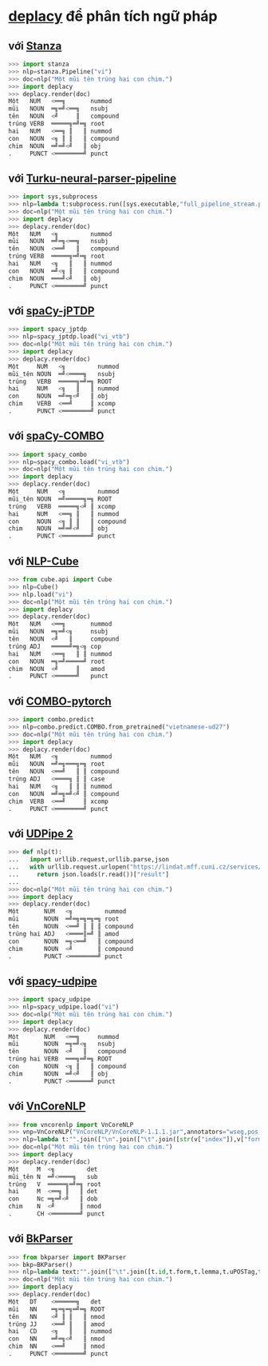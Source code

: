 # [deplacy](https://koichiyasuoka.github.io/deplacy/) để phân tích ngữ pháp

## với [Stanza](https://stanfordnlp.github.io/stanza)

```py
>>> import stanza
>>> nlp=stanza.Pipeline("vi")
>>> doc=nlp("Một mũi tên trúng hai con chim.")
>>> import deplacy
>>> deplacy.render(doc)
Một   NUM   <══╗       nummod
mũi   NOUN  ═╗═╝<══╗   nsubj
tên   NOUN  <╝     ║   compound
trúng VERB  ═════╗═╝═╗ root
hai   NUM   <══╗ ║   ║ nummod
con   NOUN  <╗ ║ ║   ║ compound
chim  NOUN  ═╝═╝<╝   ║ obj
.     PUNCT <════════╝ punct
```

## với [Turku-neural-parser-pipeline](https://turkunlp.org/Turku-neural-parser-pipeline/)

```py
>>> import sys,subprocess
>>> nlp=lambda t:subprocess.run([sys.executable,"full_pipeline_stream.py","--gpu","-1","--conf","models_vi_vtb/pipelines.yaml"],cwd="Turku-neural-parser-pipeline",input=t,encoding="utf-8",stdout=subprocess.PIPE).stdout
>>> doc=nlp("Một mũi tên trúng hai con chim.")
>>> import deplacy
>>> deplacy.render(doc)
Một   NUM   <╗         nummod
mũi   NOUN  ═╝═╗<══╗   nsubj
tên   NOUN  <══╝   ║   compound
trúng VERB  ═════╗═╝═╗ root
hai   NUM   <╗   ║   ║ nummod
con   NOUN  ═╝<╗ ║   ║ compound
chim  NOUN  ═══╝<╝   ║ obj
.     PUNCT <════════╝ punct
```

## với [spaCy-jPTDP](https://github.com/KoichiYasuoka/spaCy-jPTDP)

```py
>>> import spacy_jptdp
>>> nlp=spacy_jptdp.load("vi_vtb")
>>> doc=nlp("Một mũi tên trúng hai con chim.")
>>> import deplacy
>>> deplacy.render(doc)
Một     NUM   <╗         nummod
mũi_tên NOUN  ═╝<════╗   nsubj
trúng   VERB  ═════╗═╝═╗ ROOT
hai     NUM   <╗   ║   ║ nummod
con     NOUN  ═╝═╗<╝   ║ obj
chim    VERB  <══╝     ║ xcomp
.       PUNCT <════════╝ punct
```

## với [spaCy-COMBO](https://github.com/KoichiYasuoka/spaCy-COMBO)

```py
>>> import spacy_combo
>>> nlp=spacy_combo.load("vi_vtb")
>>> doc=nlp("Một mũi tên trúng hai con chim.")
>>> import deplacy
>>> deplacy.render(doc)
Một     NUM   <╗         nummod
mũi_tên NOUN  ═╝═════╗═╗ ROOT
trúng   VERB  ═════╗<╝ ║ xcomp
hai     NUM   <══╗ ║   ║ nummod
con     NOUN  <╗ ║ ║   ║ compound
chim    NOUN  ═╝═╝<╝   ║ obj
.       PUNCT <════════╝ punct
```

## với [NLP-Cube](https://github.com/Adobe/NLP-Cube)

```py
>>> from cube.api import Cube
>>> nlp=Cube()
>>> nlp.load("vi")
>>> doc=nlp("Một mũi tên trúng hai con chim.")
>>> import deplacy
>>> deplacy.render(doc)
Một   NUM   <══╗       nummod
mũi   NOUN  ═╗═╝<╗     nsubj
tên   NOUN  <╝   ║     compound
trúng ADJ   ═════╝═╗<╗ cop
hai   NUM   <══╗   ║ ║ nummod
con   NOUN  ═╗═╝═════╝ root
chim  NOUN  <╝     ║   amod
.     PUNCT <══════╝   punct
```

## với [COMBO-pytorch](https://gitlab.clarin-pl.eu/syntactic-tools/combo)

```py
>>> import combo.predict
>>> nlp=combo.predict.COMBO.from_pretrained("vietnamese-ud27")
>>> doc=nlp("Một mũi tên trúng hai con chim.")
>>> import deplacy
>>> deplacy.render(doc)
Một   NUM   <╗         nummod
mũi   NOUN  ═╝═╗═══╗═╗ root
tên   NOUN  <══╝   ║ ║ compound
trúng ADJ   <════╗ ║ ║ case
hai   NUM   <╗   ║ ║ ║ nummod
con   NOUN  ═╝═╗═╝<╝ ║ compound
chim  VERB  <══╝     ║ xcomp
.     PUNCT <════════╝ punct
```

## với [UDPipe 2](http://ufal.mff.cuni.cz/udpipe/2)

```py
>>> def nlp(t):
...   import urllib.request,urllib.parse,json
...   with urllib.request.urlopen("https://lindat.mff.cuni.cz/services/udpipe/api/process?model=vi&tokenizer&tagger&parser&data="+urllib.parse.quote(t)) as r:
...     return json.loads(r.read())["result"]
...
>>> doc=nlp("Một mũi tên trúng hai con chim.")
>>> import deplacy
>>> deplacy.render(doc)
Một       NUM   <╗         nummod
mũi       NOUN  ═╝═╗═╗═╗═╗ root
tên       NOUN  <══╝ ║ ║ ║ compound
trúng hai ADJ   <════║═╝ ║ amod
con       NOUN  ═╗<══╝   ║ compound
chim      NOUN  <╝       ║ compound
.         PUNCT <════════╝ punct
```

## với [spacy-udpipe](https://github.com/TakeLab/spacy-udpipe)

```py
>>> import spacy_udpipe
>>> nlp=spacy_udpipe.load("vi")
>>> doc=nlp("Một mũi tên trúng hai con chim.")
>>> import deplacy
>>> deplacy.render(doc)
Một       NUM   <══╗     nummod
mũi       NOUN  ═╗═╝<╗   nsubj
tên       NOUN  <╝   ║   compound
trúng hai VERB  ═══╗═╝═╗ ROOT
con       NOUN  <╗ ║   ║ compound
chim      NOUN  ═╝<╝   ║ obj
.         PUNCT <══════╝ punct
```

## với [VnCoreNLP](https://github.com/vncorenlp/VnCoreNLP)

```py
>>> from vncorenlp import VnCoreNLP
>>> vnp=VnCoreNLP("VnCoreNLP/VnCoreNLP-1.1.1.jar",annotators="wseg,pos,parse")
>>> nlp=lambda t:"".join(["\n".join(["\t".join([str(v["index"]),v["form"],"_",v["posTag"],v["posTag"],"_",str(v["head"]),v["depLabel"],"_","_"]) for v in s])+"\n\n" for s in vnp.annotate(t)["sentences"]])
>>> doc=nlp("Một mũi tên trúng hai con chim.")
>>> import deplacy
>>> deplacy.render(doc)
Một     M  <╗         det
mũi_tên N  ═╝<════╗   sub
trúng   V  ═════╗═╝═╗ root
hai     M  <══╗ ║   ║ det
con     Nc ═╗═╝<╝   ║ dob
chim    N  <╝       ║ nmod
.       CH <════════╝ punct
```

## với [BkParser](https://github.com/trietnm2/BkParser)

```py
>>> from bkparser import BKParser
>>> bkp=BKParser()
>>> nlp=lambda text:"".join(["\t".join([t.id,t.form,t.lemma,t.uPOSTag,t.xPOSTag,t.feats,t.head,t.depRel,t.deps,t.misc])+"\n" for t in bkp.parse(text)])+"\n"
>>> doc=nlp("Một mũi tên trúng hai con chim.")
>>> import deplacy
>>> deplacy.render(doc)
Một   DT    <══════╗   det
mũi   NN    ═╗═╗═╗═╝═╗ ROOT
tên   NN    <╝ ║ ║   ║ nmod
trúng JJ    <══╝ ║   ║ amod
hai   CD    <╗   ║   ║ nummod
con   NN    ═╝═╗<╝   ║ nmod
chim  NN    <══╝     ║ nmod
.     PUNCT <════════╝ punct
```

